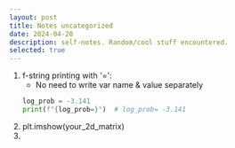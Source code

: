 ```yaml
---
layout: post
title: Notes uncategorized
date: 2024-04-20
description: self-notes. Random/cool stuff encountered.
selected: true
---
```


1. f-string printing with '=':
    - No need to write var name & value separately
    ```python
    log_prob = -3.141
    print(f"{log_prob=}")  # log_prob= -3.141
    ```
2. plt.imshow(your_2d_matrix)
3. 
